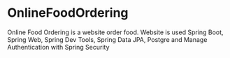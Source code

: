 # OnlineFoodOrdering
Online Food Ordering is a website order food. Website is used Spring Boot, Spring Web, Spring Dev Tools, Spring Data JPA, Postgre and Manage Authentication with Spring Security
